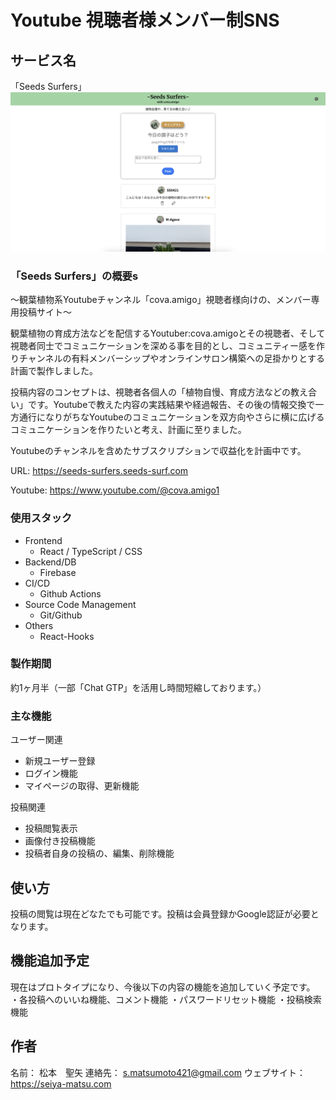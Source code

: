 # Youtube 視聴者様メンバー制SNS 

## サービス名
「Seeds Surfers」
<img width="1678" alt="seeds-surfers-image" src="/public/image/seeds-surfers-image.png">

### 「Seeds Surfers」の概要s

〜観葉植物系Youtubeチャンネル「cova.amigo」視聴者様向けの、メンバー専用投稿サイト〜

観葉植物の育成方法などを配信するYoutuber:cova.amigoとその視聴者、そして視聴者同士でコミュニケーションを深める事を目的とし、コミュニティー感を作りチャンネルの有料メンバーシップやオンラインサロン構築への足掛かりとする計画で製作しました。

投稿内容のコンセプトは、視聴者各個人の「植物自慢、育成方法などの教え合い」です。Youtubeで教えた内容の実践結果や経過報告、その後の情報交換で一方通行になりがちなYoutubeのコミュニケーションを双方向やさらに横に広げるコミュニケーションを作りたいと考え、計画に至りました。

Youtubeのチャンネルを含めたサブスクリプションで収益化を計画中です。

URL: https://seeds-surfers.seeds-surf.com

Youtube: https://www.youtube.com/@cova.amigo1

### 使用スタック

- Frontend
    - React / TypeScript / CSS
- Backend/DB
    - Firebase
- CI/CD
    - Github Actions
- Source Code Management
    - Git/Github
- Others
    - React-Hooks

### 製作期間

約1ヶ月半（一部「Chat GTP」を活用し時間短縮しております。）

### 主な機能

ユーザー関連

- 新規ユーザー登録
- ログイン機能
- マイページの取得、更新機能

投稿関連

- 投稿閲覧表示
- 画像付き投稿機能
- 投稿者自身の投稿の、編集、削除機能

## 使い方

投稿の閲覧は現在どなたでも可能です。投稿は会員登録かGoogle認証が必要となります。

## 機能追加予定

現在はプロトタイプになり、今後以下の内容の機能を追加していく予定です。
・各投稿へのいいね機能、コメント機能
・パスワードリセット機能
・投稿検索機能

## 作者
名前： 松本　聖矢
連絡先： s.matsumoto421@gmail.com
ウェブサイト：https://seiya-matsu.com
